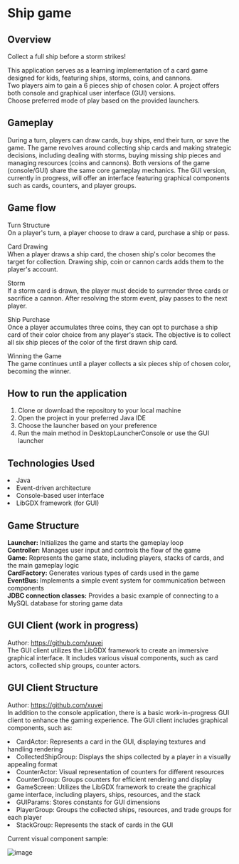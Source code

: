 # Ship game

## Overview
Collect a full ship before a storm strikes!

This application serves as a learning implementation of a card game designed for kids, featuring ships, storms, coins, and cannons.  
Two players aim to gain a 6 pieces ship of chosen color. A project offers both console and graphical user interface (GUI) versions.  
Choose preferred mode of play based on the provided launchers.

## Gameplay
During a turn, players can draw cards, buy ships, end their turn, or save the game.
The game revolves around collecting ship cards and making strategic decisions, including dealing with storms, buying missing ship pieces and managing resources (coins and cannons).
Both versions of the game (console/GUI) share the same core gameplay mechanics. 
The GUI version, currently in progress, will offer an interface featuring graphical components such as cards, counters, and player groups.

## Game flow
Turn Structure  
On a player's turn, a player choose to draw a card, purchase a ship or pass.

Card Drawing  
When a player draws a ship card, the chosen ship's color becomes the target for collection.
Drawing ship, coin or cannon cards adds them to the player's account.

Storm  
If a storm card is drawn, the player must decide to surrender three cards or sacrifice a cannon.
After resolving the storm event, play passes to the next player.

Ship Purchase  
Once a player accumulates three coins, they can opt to purchase a ship card of their color choice from any player's stack.
The objective is to collect all six ship pieces of the color of the first drawn ship card.

Winning the Game  
The game continues until a player collects a six pieces ship of chosen color, becoming the winner.

## How to run the application
1. Clone or download the repository to your local machine
2. Open the project in your preferred Java IDE
3. Choose the launcher based on your preference
4. Run the main method in DesktopLauncherConsole or use the GUI launcher

## Technologies Used
<li>Java
<li>Event-driven architecture
<li>Console-based user interface
<li>LibGDX framework (for GUI)

## Game Structure
**Launcher:** Initializes the game and starts the gameplay loop  
**Controller:** Manages user input and controls the flow of the game  
**Game:** Represents the game state, including players, stacks of cards, and the main gameplay logic  
**CardFactory:** Generates various types of cards used in the game  
**EventBus:** Implements a simple event system for communication between components  
**JDBC connection classes:** Provides a basic example of connecting to a MySQL database for storing game data  

## GUI Client (work in progress)
Author: https://github.com/xuvei  
The GUI client utilizes the LibGDX framework to create an immersive graphical interface. 
It includes various visual components, such as card actors, collected ship groups, counter actors.

## GUI Client Structure
Author: https://github.com/xuvei  
In addition to the console application, there is a basic work-in-progress GUI client to enhance the gaming experience. 
The GUI client includes graphical components, such as:

<li>CardActor: Represents a card in the GUI, displaying textures and handling rendering
<li>CollectedShipGroup: Displays the ships collected by a player in a visually appealing format
<li>CounterActor: Visual representation of counters for different resources
<li>CounterGroup: Groups counters for efficient rendering and display
<li>GameScreen: Utilizes the LibGDX framework to create the graphical game interface, including players, ships, resources, and the stack
<li>GUIParams: Stores constants for GUI dimensions
<li>PlayerGroup: Groups the collected ships, resources, and trade groups for each player
<li>StackGroup: Represents the stack of cards in the GUI

Current visual component sample: 

![image](https://github.com/AkademiaProgramowania/ship-game-libgdx/assets/110561199/cba544fd-f111-40ab-a455-993547518078)





